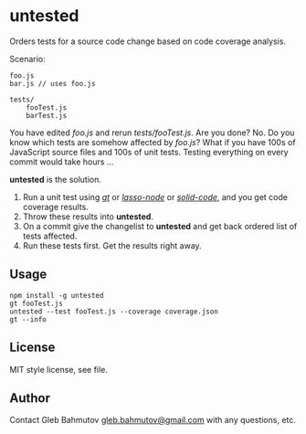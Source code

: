 untested
========

Orders tests for a source code change based on code coverage analysis.

Scenario:
	
	foo.js
	bar.js // uses foo.js

	tests/
		fooTest.js
		barTest.js

You have edited *foo.js* and rerun *tests/fooTest.js*. Are you done? No. Do you know which tests are somehow affected by *foo.js*? What if you have 100s of JavaScript source files and 100s of unit tests. Testing everything on every commit would take hours ...

**untested** is the solution. 

1. Run a unit test using [*gt*](https://github.com/bahmutov/gt) or [*lasso-node*](https://github.com/bahmutov/lasso-node) or [*solid-code*](https://github.com/bahmutov/solid-code), and you get code coverage results.
2. Throw these results into **untested**. 
3. On a commit give the changelist to **untested** and get back ordered list of tests affected.
4. Run these tests first. Get the results right away.

Usage
-----

	npm install -g untested
	gt fooTest.js
	untested --test fooTest.js --coverage coverage.json
	gt --info

License
-------
MIT style license, see file.

Author
------
Contact Gleb Bahmutov gleb.bahmutov@gmail.com with any questions, etc.


